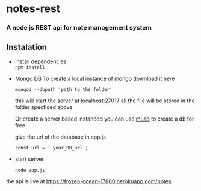 # notes-rest
### A node js REST api for note management system

## Instalation

* install dependencies:<br>
  `npm install`

* Mongo DB
  To create a local instance of mongo download it [here](https://www.mongodb.com/)<br>
  
  `mongod --dbpath 'path to the folder'` <br>

  this will start the server at localhost:27017 all the file will be stored in the folder specficed above

  Or create a server based instanced 
  you can use [mLab](https://mlab.com/home) to create a db for free

  give the url of the database in app.js <br>
  
  `const url = ' your_DB_url';`

* start server <br>

  `node app.js`


the api is live at https://frozen-ocean-17860.herokuapp.com/notes